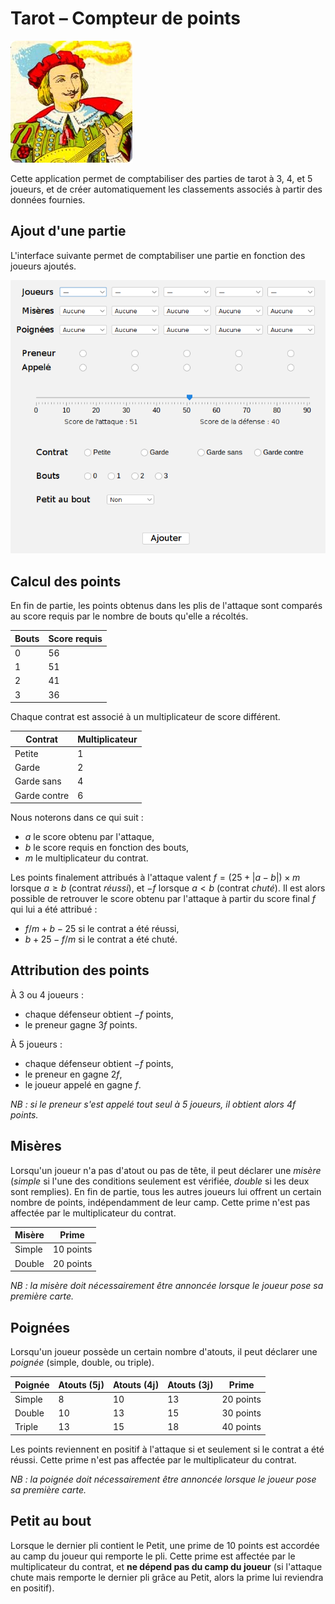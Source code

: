 # Tarot – Compteur de points

![plot](./src/main/resources/logo.png)

Cette application permet de comptabiliser des parties de tarot à 3, 4, et 5 joueurs, et de créer
automatiquement les classements associés à partir des données fournies.

## Ajout d'une partie

L'interface suivante permet de comptabiliser une partie en fonction des joueurs ajoutés.

![plot](./src/main/resources/new_game.png)

## Calcul des points

En fin de partie, les points obtenus dans les plis de l'attaque sont comparés au score requis par
le nombre de bouts qu'elle a récoltés.

| **Bouts** | **Score requis** |
|-----------|------------------|
| 0         | 56               |
| 1         | 51               |
| 2         | 41               |
| 3         | 36               |

Chaque contrat est associé à un multiplicateur de score différent.

| **Contrat**  | **Multiplicateur**  |
|--------------|---------------------|
| Petite       | 1                   |
| Garde        | 2                   |
| Garde sans   | 4                   |
| Garde contre | 6                   |

Nous noterons dans ce qui suit :
- $a$ le score obtenu par l'attaque,
- $b$ le score requis en fonction des bouts,
- $m$ le multiplicateur du contrat.

Les points finalement attribués à l'attaque valent $f = (25 + |a - b|) \times m$ lorsque $a \geq b$
(contrat _réussi_), et $-f$ lorsque $a < b$ (contrat _chuté_). Il est alors possible de retrouver le
score obtenu par l'attaque à partir du score final $f$ qui lui a été attribué :
- $f / m + b - 25$ si le contrat a été réussi,
- $b + 25 - f / m$ si le contrat a été chuté.

## Attribution des points

À 3 ou 4 joueurs :
- chaque défenseur obtient $-f$ points,
- le preneur gagne $3f$ points.

À 5 joueurs :
- chaque défenseur obtient $-f$ points,
- le preneur en gagne $2f$,
- le joueur appelé en gagne $f$.

_NB : si le preneur s'est appelé tout seul à 5 joueurs, il obtient alors 4f points._

## Misères

Lorsqu'un joueur n'a pas d'atout ou pas de tête, il peut déclarer une _misère_ (_simple_ si
l'une des conditions seulement est vérifiée, _double_ si les deux sont remplies). En fin
de partie, tous les autres joueurs lui offrent un certain nombre de points, indépendamment
de leur camp. Cette prime n'est pas affectée par le multiplicateur du contrat.

| **Misère** | **Prime** |
|------------|-----------|
| Simple     | 10 points |
| Double     | 20 points |

_NB : la misère doit nécessairement être annoncée lorsque le joueur pose sa première carte._

## Poignées

Lorsqu'un joueur possède un certain nombre d'atouts, il peut déclarer une _poignée_
(simple, double, ou triple).

| **Poignée** | **Atouts (5j)** | **Atouts (4j)** | **Atouts (3j)** | **Prime** |
|-------------|-----------------|-----------------|-----------------|-----------|
| Simple      | 8               | 10              | 13              | 20 points |
| Double      | 10              | 13              | 15              | 30 points |
| Triple      | 13              | 15              | 18              | 40 points |

Les points reviennent en positif à l'attaque si et seulement si le contrat a été réussi.
Cette prime n'est pas affectée par le multiplicateur du contrat.

_NB : la poignée doit nécessairement être annoncée lorsque le joueur pose sa première carte._

## Petit au bout

Lorsque le dernier pli contient le Petit, une prime de 10 points est accordée au camp du joueur
qui remporte le pli. Cette prime est affectée par le multiplicateur du contrat, et **ne dépend
pas du camp du joueur** (si l'attaque chute mais remporte le dernier pli grâce au Petit, alors
la prime lui reviendra en positif).
